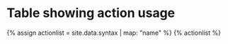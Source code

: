 # Table showing action usage

{% assign actionlist = site.data.syntax | map: "name" %}
{% actionlist %}

<canvas id="myChart" style="width:100%;max-width:600px"></canvas>

<script>
var xValues = [ {{ actionlist | join: ", " }} ];
var yValues = [3, 7, 8, 4, 5, 2, 0];
var barColors = "red";

new Chart("myChart", {
  type: "horizontalBar",
  data: {
    labels: xValues,
    datasets: [{
      backgroundColor: barColors,
      data: yValues
    }]
  },
  options: {
    maintainAspectRatio: false,
    legend: {display: false},
    title: {
      display: true,
      text: "Number of lessons using this action"
    }
  }
});
</script>



